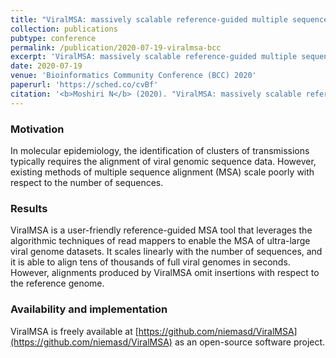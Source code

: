 ```yaml
---
title: "ViralMSA: massively scalable reference-guided multiple sequence alignment of viral genomes"
collection: publications
pubtype: conference
permalink: /publication/2020-07-19-viralmsa-bcc
excerpt: 'ViralMSA: massively scalable reference-guided multiple sequence alignment of viral genomes'
date: 2020-07-19
venue: 'Bioinformatics Community Conference (BCC) 2020'
paperurl: 'https://sched.co/cvBf'
citation: '<b>Moshiri N</b> (2020). "ViralMSA: massively scalable reference-guided multiple sequence alignment of viral genomes." <i>Bioinformatics Community Conference (BCC) 2020</i>. <a href="https://sched.co/cvBf" target="_blank">Poster</a>.'
---
```

### Motivation
In molecular epidemiology, the identification of clusters of transmissions typically requires the alignment of viral genomic sequence data. However, existing methods of multiple sequence alignment (MSA) scale poorly with respect to the number of sequences.

### Results
ViralMSA is a user-friendly reference-guided MSA tool that leverages the algorithmic techniques of read mappers to enable the MSA of ultra-large viral genome datasets. It scales linearly with the number of sequences, and it is able to align tens of thousands of full viral genomes in seconds. However, alignments produced by ViralMSA omit insertions with respect to the reference genome.

### Availability and implementation
ViralMSA is freely available at [https://github.com/niemasd/ViralMSA](https://github.com/niemasd/ViralMSA) as an open-source software project.

